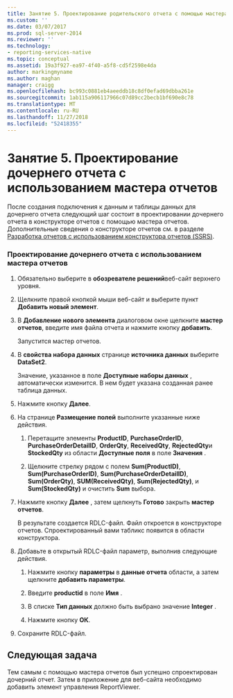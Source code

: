 ```yaml
---
title: Занятие 5. Проектирование родительского отчета с помощью мастера отчетов | Документация Майкрософт
ms.custom: ''
ms.date: 03/07/2017
ms.prod: sql-server-2014
ms.reviewer: ''
ms.technology:
- reporting-services-native
ms.topic: conceptual
ms.assetid: 19a3f927-ea97-4f40-a5f8-cd5f2598e4da
author: markingmyname
ms.author: maghan
manager: craigg
ms.openlocfilehash: bc993c0881eb4aeeddb18c8df0efad69dbba261e
ms.sourcegitcommit: 1ab115a906117966c07d89cc2becb1bf690e8c78
ms.translationtype: MT
ms.contentlocale: ru-RU
ms.lasthandoff: 11/27/2018
ms.locfileid: "52418355"
---
```

# <a name="lesson-5-design-the-child-report-using-the-report-wizard"></a>Занятие 5. Проектирование дочернего отчета с использованием мастера отчетов
  После создания подключения к данным и таблицы данных для дочернего отчета следующий шаг состоит в проектировании дочернего отчета в конструкторе отчетов с помощью мастера отчетов. Дополнительные сведения о конструкторе отчетов см. в разделе [Разработка отчетов с использованием конструктора отчетов (SSRS)](tools/design-reporting-services-paginated-reports-with-report-designer-ssrs.md).  
  
### <a name="to-design-the-child-report-using-the-report-wizard"></a>Проектирование дочернего отчета с использованием мастера отчетов  
  
1.  Обязательно выберите в **обозревателе решений**веб-сайт верхнего уровня.  
  
2.  Щелкните правой кнопкой мыши веб-сайт и выберите пункт **Добавить новый элемент**.  
  
3.  В **Добавление нового элемента** диалоговом окне щелкните **мастер отчетов**, введите имя файла отчета и нажмите кнопку **добавить**.  
  
     Запустится мастер отчетов.  
  
4.  В **свойства набора данных** странице **источника данных** выберите **DataSet2**.  
  
     Значение, указанное в поле **Доступные наборы данных** , автоматически изменится. В нем будет указана созданная ранее таблица данных.  
  
5.  Нажмите кнопку **Далее**.  
  
6.  На странице **Размещение полей** выполните указанные ниже действия.  
  
    1.  Перетащите элементы **ProductID**, **PurchaseOrderID**, **PurchaseOrderDetailID**, **OrderQty**, **ReceivedQty**, **RejectedQty**и **StockedQty** из области **Доступные поля** в поле **Значения** .  
  
    2.  Щелкните стрелку рядом с полем **Sum(ProductID)**, **Sum(PurchaseOrderID)**, **Sum(PurchaseOrderDetailID)**, **Sum(OrderQty)**,  **SUM(ReceivedQty)**, **Sum(RejectedQty)**, и **Sum(StockedQty)** и очистить **Sum** выбора.  
  
7.  Нажмите кнопку **Далее** , затем щелкнуть **Готово** закрыть **мастер отчетов**.  
  
     В результате создается RDLC-файл. Файл откроется в конструкторе отчетов. Спроектированный вами табликс появится в области конструктора.  
  
8.  Добавьте в открытый RDLC-файл параметр, выполнив следующие действия.  
  
    1.  Нажмите кнопку **параметры** в **данные отчета** области, а затем щелкните **добавить параметры**.  
  
    2.  Введите **productid** в поле **Имя** .  
  
    3.  В списке **Тип данных** должно быть выбрано значение **Integer** .  
  
    4.  Нажмите кнопку **ОК**.  
  
9. Сохраните RDLC-файл.  
  
## <a name="next-task"></a>Следующая задача  
 Тем самым с помощью мастера отчетов был успешно спроектирован дочерний отчет. Затем в приложение для веб-сайта необходимо добавить элемент управления ReportViewer.  
  
  
